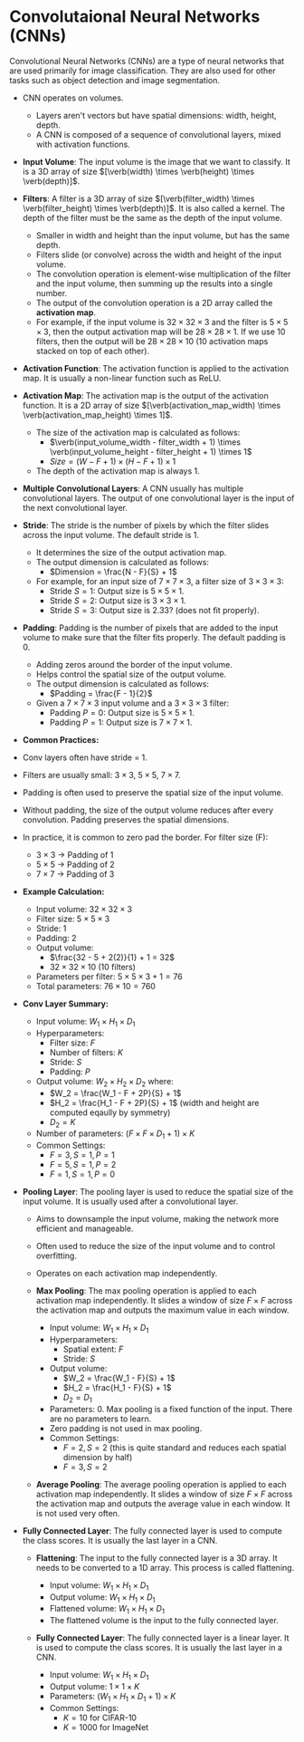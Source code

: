 # Convolutaional Neural Networks (CNNs)
Convolutional Neural Networks (CNNs) are a type of neural networks that are used primarily for image classification. They are also used for other tasks such as object detection and image segmentation.

- CNN operates on volumes.
    - Layers aren't vectors but have spatial dimensions: width, height, depth.
    - A CNN is composed of a sequence of convolutional layers, mixed with activation functions.

- **Input Volume**: The input volume is the image that we want to classify. It is a 3D array of size $[\verb(width) \times \verb(height) \times \verb(depth)]$.

- **Filters**: A filter is a 3D array of size $[\verb(filter_width) \times \verb(filter_height) \times \verb(depth)]$. It is also called a kernel. The depth of the filter must be the same as the depth of the input volume.
    - Smaller in width and height than the input volume, but has the same depth.
    - Filters slide (or convolve) across the width and height of the input volume.
    - The convolution operation is element-wise multiplication of the filter and the input volume, then summing up the results into a single number.
    - The output of the convolution operation is a 2D array called the **activation map**.
    - For example, if the input volume is $32\times32\times3$ and the filter is $5\times5\times3$, then the output activation map will be $28\times28\times1$. If we use $10$ filters, then the output will be $28\times28\times10$ ($10$ activation maps stacked on top of each other).

- **Activation Function**: The activation function is applied to the activation map. It is usually a non-linear function such as ReLU.

- **Activation Map**: The activation map is the output of the activation function. It is a 2D array of size $[\verb(activation_map_width) \times \verb(activation_map_height) \times 1]$.
    - The size of the activation map is calculated as follows:
        - $\verb(input_volume_width - filter_width + 1) \times \verb(input_volume_height - filter_height + 1) \times 1$
        - $Size = (W - F + 1) \times (H - F + 1) \times 1$
    - The depth of the activation map is always 1.

- **Multiple Convolutional Layers**: A CNN usually has multiple convolutional layers. The output of one convolutional layer is the input of the next convolutional layer.

- **Stride**: The stride is the number of pixels by which the filter slides across the input volume. The default stride is 1.
    - It determines the size of the output activation map.
    - The output dimension is calculated as follows:
        - $Dimension = \frac{N - F}{S} + 1$
    - For example, for an input size of $7 \times 7 \times 3$, a filter size of $3 \times 3 \times 3$:
        - Stride $S = 1$: Output size is $5 \times 5 \times 1$.
        - Stride $S = 2$: Output size is $3 \times 3 \times 1$.
        - Stride $S = 3$: Output size is $2.33$? (does not fit properly).

- **Padding**: Padding is the number of pixels that are added to the input volume to make sure that the filter fits properly. The default padding is 0.
    - Adding zeros around the border of the input volume.
    - Helps control the spatial size of the output volume.
    - The output dimension is calculated as follows:
        - $Padding = \frac{F - 1}{2}$
    - Given a $7 \times 7 \times 3$ input volume and a $3 \times 3 \times 3$ filter:
        - Padding $P = 0$: Output size is $5 \times 5 \times 1$.
        - Padding $P = 1$: Output size is $7 \times 7 \times 1$.

- **Common Practices:**
- Conv layers often have stride = 1.
- Filters are usually small: $3 \times 3$, $5 \times 5$, $7 \times 7$.
- Padding is often used to preserve the spatial size of the input volume.
- Without padding, the size of the output volume reduces after every convolution. Padding preserves the spatial dimensions.
- In practice, it is common to zero pad the border. For filter size (F):
    - $3 \times 3$ → Padding of 1
    - $5 \times 5$ → Padding of 2
    - $7 \times 7$ → Padding of 3


- **Example Calculation:**
    - Input volume: $32 \times 32 \times 3$
    - Filter size: $5 \times 5 \times 3$
    - Stride: $1$
    - Padding: $2$
    - Output volume:
        - $\frac{32 - 5 + 2(2)}{1} + 1 = 32$
        - $32 \times 32 \times 10$ (10 filters)
    - Parameters per filter: $5 \times 5 \times 3 + 1 = 76$
    - Total parameters: $76 \times 10 = 760$

- **Conv Layer Summary:**
    - Input volume: $W_1 \times H_1 \times D_1$
    - Hyperparameters:
        - Filter size: $F$
        - Number of filters: $K$
        - Stride: $S$
        - Padding: $P$
    - Output volume: $W_2 \times H_2 \times D_2$ where:
        - $W_2 = \frac{W_1 - F + 2P}{S} + 1$
        - $H_2 = \frac{H_1 - F + 2P}{S} + 1$ (width and height are computed eqaully by symmetry)
        - $D_2 = K$
    - Number of parameters: $(F \times F \times D_1 + 1)  \times  K$
    - Common Settings:
        - $F = 3, S = 1, P = 1$
        - $F = 5, S = 1, P = 2$
        - $F = 1, S = 1, P = 0$

- **Pooling Layer**: The pooling layer is used to reduce the spatial size of the input volume. It is usually used after a convolutional layer.
    - Aims to downsample the input volume, making the network more efficient and manageable.
    - Often used to reduce the size of the input volume and to control overfitting.
    - Operates on each activation map independently.

    - **Max Pooling**: The max pooling operation is applied to each activation map independently. It slides a window of size $F \times F$ across the activation map and outputs the maximum value in each window.
        - Input volume: $W_1 \times H_1 \times D_1$
        - Hyperparameters:
            - Spatial extent: $F$
            - Stride: $S$
        - Output volume:
            - $W_2 = \frac{W_1 - F}{S} + 1$
            - $H_2 = \frac{H_1 - F}{S} + 1$
            - $D_2 = D_1$
        - Parameters: $0$. Max pooling is a fixed function of the input. There are no parameters to learn.
        - Zero padding is not used in max pooling.
        - Common Settings:
            - $F = 2, S = 2$ (this is quite standard and reduces each spatial dimension by half) 
            - $F = 3, S = 2$

    - **Average Pooling**: The average pooling operation is applied to each activation map independently. It slides a window of size $F \times F$ across the activation map and outputs the average value in each window. It is not used very often.

- **Fully Connected Layer**: The fully connected layer is used to compute the class scores. It is usually the last layer in a CNN.

    - **Flattening**: The input to the fully connected layer is a 3D array. It needs to be converted to a 1D array. This process is called flattening.
        - Input volume: $W_1 \times H_1 \times D_1$
        - Output volume: $W_1 \times H_1 \times D_1$
        - Flattened volume: $W_1 \times H_1 \times D_1$
        - The flattened volume is the input to the fully connected layer.

    - **Fully Connected Layer**: The fully connected layer is a linear layer. It is used to compute the class scores. It is usually the last layer in a CNN.
        - Input volume: $W_1 \times H_1 \times D_1$
        - Output volume: $1 \times 1 \times K$
        - Parameters: $(W_1 \times H_1 \times D_1 + 1)  \times  K$
        - Common Settings:
            - $K = 10$ for CIFAR-10
            - $K = 1000$ for ImageNet
